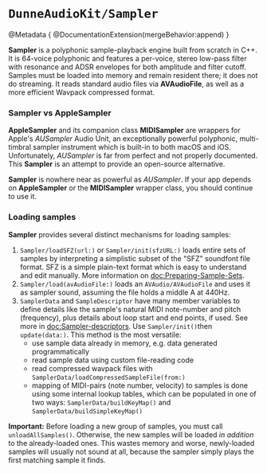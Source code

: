 # ``DunneAudioKit/Sampler``
@Metadata {
    @DocumentationExtension(mergeBehavior:append) 
}

**Sampler** is a polyphonic sample-playback engine built from scratch in C++.  It is 64-voice polyphonic and features a per-voice, stereo low-pass filter with resonance and ADSR envelopes for both amplitude and filter cutoff. Samples must be loaded into memory and remain resident there; it does not do streaming.  It reads standard audio files via **AVAudioFile**, as well as a more efficient Wavpack compressed format.

### Sampler vs AppleSampler

**AppleSampler** and its companion class **MIDISampler** are wrappers for Apple's *AUSampler* Audio Unit, an exceptionally powerful polyphonic, multi-timbral sampler instrument which is built-in to both macOS and iOS. Unfortunately, *AUSampler* is far from perfect and not properly documented. This **Sampler** is an attempt to provide an open-source alternative.

**Sampler** is nowhere near as powerful as *AUSampler*. If your app depends on **AppleSampler** or the **MIDISampler** wrapper class, you should continue to use it.

### Loading samples
**Sampler** provides several distinct mechanisms for loading samples:

1. ``Sampler/loadSFZ(url:)``  or ``Sampler/init(sfzURL:)`` loads entire sets of samples by interpreting a simplistic subset of the "SFZ" soundfont file format.  SFZ is a simple plain-text format which is easy to understand and edit manually. More information on <doc:Preparing-Sample-Sets>. 
2. ``Sampler/load(avAudioFile:)`` loads an ``AVAudio/AVAudioFile`` and uses it as sampler sound, assuming the file holds a middle A at 440Hz.
3. ``SamplerData`` and ``SampleDescriptor`` have many member variables to define details like the sample's natural MIDI note-number and pitch (frequency), plus details about loop start and end points, if used. See more in <doc:Sampler-descriptors>. Use ``Sampler/init()``then  ``update(data:)``. This method is the most versatile:
    - use sample data already in memory, e.g. data generated programmatically
    - read sample data using custom file-reading code
    - read compressed wavpack files with ``SamplerData/loadCompressedSampleFile(from:)``
    - mapping of MIDI-pairs (note number, velocity) to samples is done using some internal lookup tables, which can be populated in one of two ways: ``SamplerData/buildKeyMap()`` and ``SamplerData/buildSimpleKeyMap()`` 

**Important:** Before loading a new group of samples, you must call `unloadAllSamples()`. Otherwise, the new samples will be loaded *in addition* to the already-loaded ones. This wastes memory and worse, newly-loaded samples will usually not sound at all, because the sampler simply plays the first matching sample it finds.
